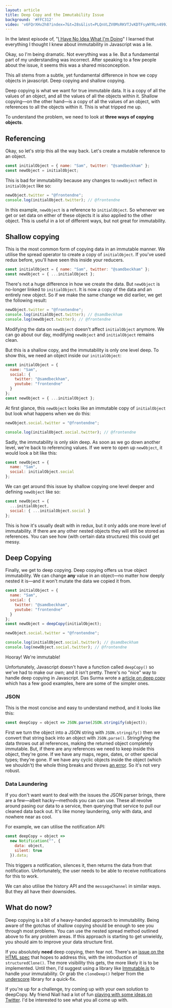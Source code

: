 ```yaml
---
layout: article
title: Deep Copy and the Immutability Issue
background: '#FFC312'
video: 'v6FQrXHv2h8?index=7&t=28s&list=PLQnVLZV0MsRKVTJvKDTFsyWYRLn499JP6'
---
```


In the latest episode of, "[I Have No Idea What I'm Doing](https://www.youtube.com/watch?v=v6FQrXHv2h8&index=7&list=PLQnVLZV0MsRKVTJvKDTFsyWYRLn499JP6)" I learned that everything I thought I knew about immutability in Javascript was a lie.

Okay, so I'm being dramatic.
Not everything was a lie.
But a fundamental part of my understanding was incorrect.
After speaking to a few people about the issue, it seems this was a shared misconception.

This all stems from a subtle, yet fundamental difference in how we copy objects in javascript.
Deep copying and shallow copying.

Deep copying is what we want for true immutable data.
It is a copy of all the values of an object, and all the values of all the objects within it.
Shallow copying—on the other hand—is a copy of all the values of an object, with references to all the objects within it.
This is what tripped me up.

To understand the problem, we need to look at **three ways of copying objects**.

## Referencing

Okay, so let's strip this all the way back.
Let's create a mutable reference to an object.

```javascript
const initialObject = { name: "Sam", twitter: "@samdbeckham" };
const newObject = initialObject;
```

This is bad for immutability because any changes to `newObject` reflect in `initialObject` like so:

```javascript
newObject.twitter = "@frontendne";
console.log(initialObject.twitter); // @frontendne
```

In this example, `newObject` is a reference to `initialObject`.
So whenever we get or set data on either of these objects it is also applied to the other object.
This is useful in a lot of different ways, but not great for immutability.

## Shallow copying

This is the most common form of copying data in an immutable manner.
We utilise the spread operator to create a copy of `initialObject`.
If you've used redux before, you'll have seen this inside your reducers.

```javascript
const initialObject = { name: "Sam", twitter: "@samdbeckham" };
const newObject = { ...initialObject };
```

There's not a huge difference in how we create the data.
But `newObject` is no-longer linked to `initialObject`.
It is now a copy of the data and an entirely new object.
So if we make the same change we did earlier, we get the following result:

```javascript
newObject.twitter = "@frontendne";
console.log(initialObject.twitter); // @samdbeckham
console.log(newObject.twitter); // @frontendne
```

Modifying the data on `newObject` doesn't affect `initialObject` anymore.
We can go about our day, modifying `newObject` and `initialObject` remains clean.

But this is a shallow copy, and the immutability is only one level deep.
To show this, we need an object inside our `initialObject`:

```javascript
const initialObject = {
  name: "Sam",
  social: {
    twitter: "@samdbeckham",
    youtube: "frontendne"
  }
};
const newObject = { ...initialObject };
```

At first glance, this `newObject` looks like an immutable copy of `initialObject` but look what happens when we do this:

```javascript
newObject.social.twitter = "@frontendne";

console.log(initialObject.social.twitter); // @frontendne
```

Sadly, the immutability is only skin deep.
As soon as we go down another level, we're back to referencing values.
If we were to open up `newObject`, it would look a bit like this:

```javascript
const newObject = {
  name: "Sam",
  social: initialObject.social
};
```

We can get around this issue by shallow copying one level deeper and defining `newObject` like so:

```javascript
const newObject = {
  ...initialObject,
  social: { ...initialObject.social }
};
```

This is how it's usually dealt with in redux, but it only adds one more level of immutability.
If there are any other nested objects they will still be stored as references.
You can see how (with certain data structures) this could get messy.

## Deep Copying

Finally, we get to deep copying.
Deep copying offers us true object immutability.
We can change **any** value in an object—no matter how deeply nested it is—and it won't mutate the data we copied it from.

```javascript
const initialObject = {
  name: "Sam",
  social: {
    twitter: "@samdbeckham",
    youtube: "frontendne"
  }
};
const newObject = deepCopy(initialObject);

newObject.social.twitter = "@frontendne";

console.log(initialObject.social.twitter); // @samdbeckham
console.log(newObject.social.twitter); // @frontendne
```

Hooray! We're immutable!

Unfortunately, Javascript doesn't have a function called `deepCopy()` so we've had to make our own; and it isn't pretty.
There's no "nice" way to handle deep copying in Javascript.
Das Surma wrote a [article on deep copy](https://dassur.ma/things/deep-copy/) which has a few good examples, here are some of the simpler ones.

### JSON

This is the most concise and easy to understand method, and it looks like this:

```javascript
const deepCopy = object => JSON.parse(JSON.stringify(object));
```

First we turn the object into a JSON string with `JSON.stringify()` then we convert that string back into an object with `JSON.parse()`.
Stringifying the data throws out all references, making the returned object completely immutable.
But, if there are any references we need to keep inside this object, they're gone.
If we have any maps, regex, dates, or other special types; they're gone.
If we have any cyclic objects inside the object (which we shouldn't) the whole thing breaks and throws [an error](https://developer.mozilla.org/en-US/docs/Web/JavaScript/Reference/Errors/Cyclic_object_value).
So it's not very robust.

### Data Laundering

If you don't want want to deal with the issues the JSON parser brings, there are a few—albeit hacky—methods you can can use.
These all revolve around pasing our data to a service, then querying that service to pull our cleaned data back out.
It's like money laundering, only with data, and nowhere near as cool.

For example, we can utilise the notification API:

```javascript
const deepCopy = object =>
  new Notification("", {
    data: object,
    silent: true
  }).data;
```

This triggers a notification, silences it, then returns the data from that notification.
Unfortunately, the user needs to be able to receive notifications for this to work.

We can also utilise the history API and the `messageChannel` in similar ways.
But they all have their downsides.

## What do now?

Deep copying is a bit of a heavy-handed approach to immutability.
Being aware of the gotchas of shallow copying should be enough to see you through most problems.
You can use the nested spread method outlined above to fix any problem areas.
If this approach is starting to get unwieldy, you should aim to improve your data structure first.

If you absolutely **need** deep copying, then fear not.
There's an [issue on the HTML spec](https://github.com/whatwg/html/issues/793) that hopes to address this, with the introduction of `structuredClone()`.
The more visibility this gets, the more likely it is to be implemented.
Until then, I'd suggest using a library like [Immutable.js](https://facebook.github.io/immutable-js/) to handle your immutability.
Or grab the `cloneDeep()` helper from the [underscore](https://lodash.com/docs/4.17.5#cloneDeep) library for a quick-fix.

If you're up for a challenge, try coming up with your own solution to deepCopy.
My friend Niall had a lot of fun [playing with some ideas on Twitter](https://twitter.com/JAMXCORE/status/965716621896667137).
I'd be interested to see what you all come up with.
